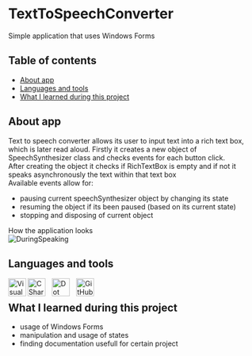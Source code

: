 # TextToSpeechConverter
Simple application that uses Windows Forms

 ## Table of contents
* [About app](#about-app)
* [Languages and tools](#languages-and-tools)
* [What I learned during this project](#what-i-learned-during-this-project)


## About app
Text to speech converter allows its user to input text into a rich text box, which is later read aloud. Firstly it creates a new object of SpeechSynthesizer class and checks events for each button click. <br>
After creating the object it checks if RichTextBox is empty and if not it speaks asynchronously the text within that text box <br>
Available events allow for: <br>
- pausing current speechSynthesizer object by changing its state
- resuming the object if its been paused (based on its current state)
- stopping and disposing of current object <br>

How the application looks <br>
![DuringSpeaking](https://user-images.githubusercontent.com/103940999/167705335-fee9ada4-0487-4474-88d3-87200fdf89d4.png)

## Languages and tools
<img align="left" alt="Visual Studio" width="36px" src="https://upload.wikimedia.org/wikipedia/commons/thumb/5/59/Visual_Studio_Icon_2019.svg/2060px-Visual_Studio_Icon_2019.svg.png" />
<img align="left" alt="CSharp" width="36px" src="https://cdn.worldvectorlogo.com/logos/c--4.svg" style="padding-right:10px;" />
<img align="left" alt="Dot NET" width="36px" src="https://raw.githubusercontent.com/dotnet/brand/6afb87c4c601815acdc5d313ba15bded910ade36/logo/dotnet-logo.svg" style="padding-right:10px;" />
<img align="left" alt="GitHub" width="36px" src="https://cdn.worldvectorlogo.com/logos/github-icon-1.svg" />
 
<br>

## What I learned during this project
- usage of Windows Forms
- manipulation and usage of states
- finding documentation usefull for certain project
